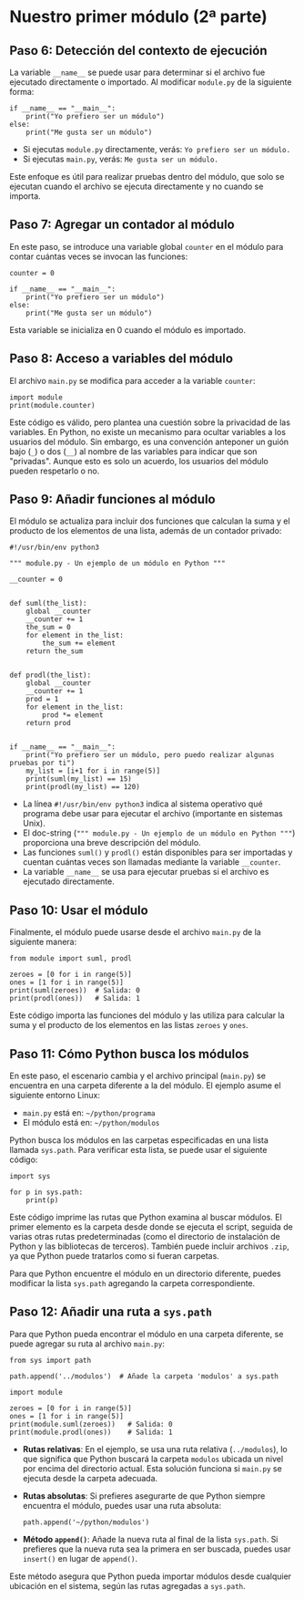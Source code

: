 # Nuestro primer módulo (2ª parte)
## Paso 6: Detección del contexto de ejecución

La variable `__name__` se puede usar para determinar si el archivo fue ejecutado directamente o importado. Al modificar `module.py` de la siguiente forma:

```
if __name__ == "__main__":
    print("Yo prefiero ser un módulo")
else:
    print("Me gusta ser un módulo")
```

* Si ejecutas `module.py` directamente, verás: `Yo prefiero ser un módulo.`
* Si ejecutas `main.py`, verás: `Me gusta ser un módulo.`

Este enfoque es útil para realizar pruebas dentro del módulo, que solo se ejecutan cuando el archivo se ejecuta directamente y no cuando se importa.

## Paso 7: Agregar un contador al módulo

En este paso, se introduce una variable global `counter` en el módulo para contar cuántas veces se invocan las funciones:

```
counter = 0

if __name__ == "__main__":
    print("Yo prefiero ser un módulo")
else:
    print("Me gusta ser un módulo")
```

Esta variable se inicializa en 0 cuando el módulo es importado.

## Paso 8: Acceso a variables del módulo

El archivo `main.py` se modifica para acceder a la variable `counter`:

```
import module
print(module.counter)
```

Este código es válido, pero plantea una cuestión sobre la privacidad de las variables. En Python, no existe un mecanismo para ocultar variables a los usuarios del módulo. Sin embargo, es una convención anteponer un guión bajo (`_`) o dos (`__`) al nombre de las variables para indicar que son "privadas". Aunque esto es solo un acuerdo, los usuarios del módulo pueden respetarlo o no.

## Paso 9: Añadir funciones al módulo

El módulo se actualiza para incluir dos funciones que calculan la suma y el producto de los elementos de una lista, además de un contador privado:

```
#!/usr/bin/env python3

""" module.py - Un ejemplo de un módulo en Python """

__counter = 0


def suml(the_list):
    global __counter
    __counter += 1
    the_sum = 0
    for element in the_list:
        the_sum += element
    return the_sum


def prodl(the_list):
    global __counter
    __counter += 1
    prod = 1
    for element in the_list:
        prod *= element
    return prod


if __name__ == "__main__":
    print("Yo prefiero ser un módulo, pero puedo realizar algunas pruebas por ti")
    my_list = [i+1 for i in range(5)]
    print(suml(my_list) == 15)
    print(prodl(my_list) == 120)
```

* La línea `#!/usr/bin/env python3` indica al sistema operativo qué programa debe usar para ejecutar el archivo (importante en sistemas Unix).
* El doc-string (`""" module.py - Un ejemplo de un módulo en Python """`) proporciona una breve descripción del módulo.
* Las funciones `suml()` y `prodl()` están disponibles para ser importadas y cuentan cuántas veces son llamadas mediante la variable `__counter`.
* La variable `__name__` se usa para ejecutar pruebas si el archivo es ejecutado directamente.

## Paso 10: Usar el módulo

Finalmente, el módulo puede usarse desde el archivo `main.py` de la siguiente manera:

```
from module import suml, prodl

zeroes = [0 for i in range(5)]
ones = [1 for i in range(5)]
print(suml(zeroes))  # Salida: 0
print(prodl(ones))   # Salida: 1
```

Este código importa las funciones del módulo y las utiliza para calcular la suma y el producto de los elementos en las listas `zeroes` y `ones`.

## Paso 11: Cómo Python busca los módulos

En este paso, el escenario cambia y el archivo principal (`main.py`) se encuentra en una carpeta diferente a la del módulo. El ejemplo asume el siguiente entorno Linux:

* `main.py` está en: `~/python/programa`
* El módulo está en: `~/python/modulos`

Python busca los módulos en las carpetas especificadas en una lista llamada `sys.path`. Para verificar esta lista, se puede usar el siguiente código:

```
import sys

for p in sys.path:
    print(p)
```

Este código imprime las rutas que Python examina al buscar módulos. El primer elemento es la carpeta desde donde se ejecuta el script, seguida de varias otras rutas predeterminadas (como el directorio de instalación de Python y las bibliotecas de terceros). También puede incluir archivos `.zip`, ya que Python puede tratarlos como si fueran carpetas.

Para que Python encuentre el módulo en un directorio diferente, puedes modificar la lista `sys.path` agregando la carpeta correspondiente.

## Paso 12: Añadir una ruta a `sys.path`

Para que Python pueda encontrar el módulo en una carpeta diferente, se puede agregar su ruta al archivo `main.py`:

```
from sys import path

path.append('../modulos')  # Añade la carpeta 'modulos' a sys.path

import module

zeroes = [0 for i in range(5)]
ones = [1 for i in range(5)]
print(module.suml(zeroes))   # Salida: 0
print(module.prodl(ones))    # Salida: 1
```

* **Rutas relativas**: En el ejemplo, se usa una ruta relativa (`../modulos`), lo que significa que Python buscará la carpeta `modulos` ubicada un nivel por encima del directorio actual. Esta solución funciona si `main.py` se ejecuta desde la carpeta adecuada.
- **Rutas absolutas**: Si prefieres asegurarte de que Python siempre encuentra el módulo, puedes usar una ruta absoluta:  
  ```
  path.append('~/python/modulos')
  ```
- **Método `append()`**: Añade la nueva ruta al final de la lista `sys.path`. Si prefieres que la nueva ruta sea la primera en ser buscada, puedes usar `insert()` en lugar de `append()`.

Este método asegura que Python pueda importar módulos desde cualquier ubicación en el sistema, según las rutas agregadas a `sys.path`.

